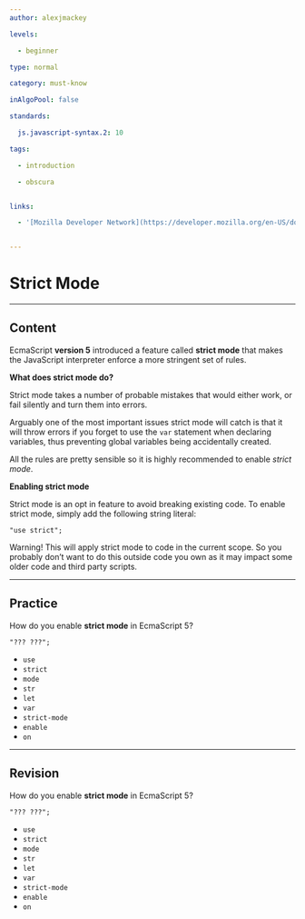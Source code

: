 ```yaml
---
author: alexjmackey

levels:

  - beginner

type: normal

category: must-know

inAlgoPool: false

standards:

  js.javascript-syntax.2: 10

tags:

  - introduction

  - obscura


links:

  - '[Mozilla Developer Network](https://developer.mozilla.org/en-US/docs/Web/JavaScript/Reference/Strict_mode){website}'


---
```


# Strict Mode

---
## Content

EcmaScript **version 5** introduced a feature called **strict mode** that makes the JavaScript interpreter enforce a more stringent set of rules.

**What does strict mode do?**

Strict mode takes a number of probable mistakes that would either work, or fail silently and turn them into errors.

Arguably one of the most important issues strict mode will catch is that it will throw errors if you forget to use the `var` statement when declaring variables, thus preventing global variables being accidentally created.

All the rules are pretty sensible so it is highly recommended to enable *strict mode*.


**Enabling strict mode**

Strict mode is an opt in feature to avoid breaking existing code.
To enable strict mode, simply add the following string literal:
```
"use strict";
```

Warning! This will apply strict mode to code in the current scope. So you probably don’t want to do this outside code you own as it may impact some older code and third party scripts.

---
## Practice

How do you enable **strict mode** in EcmaScript 5?

```
"??? ???";
```

* `use`
* `strict`
* `mode`
* `str`
* `let`
* `var`
* `strict-mode`
* `enable`
* `on`

---
## Revision

How do you enable **strict mode** in EcmaScript 5?

```
"??? ???";
```

* `use`
* `strict`
* `mode`
* `str`
* `let`
* `var`
* `strict-mode`
* `enable`
* `on`

